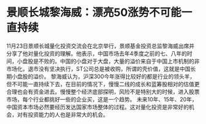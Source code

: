 # 景顺长城黎海威：漂亮50涨势不可能一直持续

11月23日景顺长城量化投资交流会在北京举行，景顺基金投资总监黎海威出席并分享了他对量化投资的理解。他表示，中国市场去年4季度之前的七、八年的时间，小盘股是不败的。中国的小盘对于大盘，大量的溢价来自于中国上市机制的非市场化，退市没有坚决执行，ST公司总是被收购，所谓的壳价值，这就是中国长期小盘股的溢价。
黎海威认为，沪深300今年涨得比较好的都是行业的领头羊，但不可能一直持续下去，在目前的情况下，慢慢二线的成长和蓝筹股相对的估值更合理也会有资金进去。慢慢整个经济底部探明，风险不是特别大的时候，进入股票市场，每个行业都挑好一些的企业买，这是一个趋势。
未来10年、15年、20年，中国资本市场必然要经历发达国家市场整体的过程。这对量化投资是非常好的机会，对有投资能力的人也是非常大的机会。